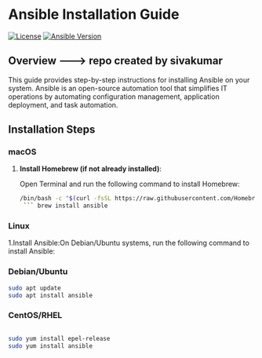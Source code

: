 # Ansible Installation Guide  

[![License](https://img.shields.io/badge/license-MIT-blue.svg)](https://opensource.org/licenses/MIT)
[![Ansible Version](https://img.shields.io/badge/Ansible-Latest-blue.svg)](https://docs.ansible.com/ansible/latest/index.html)

## Overview ---> repo created by sivakumar

This guide provides step-by-step instructions for installing Ansible on your system. Ansible is an open-source automation tool that simplifies IT operations by automating configuration management, application deployment, and task automation.

## Installation Steps

### macOS

1. **Install Homebrew (if not already installed)**:

   Open Terminal and run the following command to install Homebrew:

   ```bash
   /bin/bash -c "$(curl -fsSL https://raw.githubusercontent.com/Homebrew/install/HEAD/install.sh)"
    ``` brew install ansible

### Linux
1.Install Ansible:On Debian/Ubuntu systems, run the following command to install Ansible:

### Debian/Ubuntu
```bash 
sudo apt update
sudo apt install ansible
```


### CentOS/RHEL
```bash

sudo yum install epel-release
sudo yum install ansible
